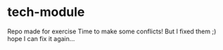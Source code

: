 # tech-module
Repo made for exercise
Time to make some conflicts!
But I fixed them ;)
hope I can fix it again...
